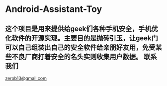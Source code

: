Android-Assistant-Toy
===============================
这个项目是用来提供给geek们各种手机安全，手机优化软件的开源实现。主要目的是抛砖引玉，让geek门可以自己组装出自己的安全软件给亲朋好友用，免受某些不良厂商打着安全的名头实则收集用户数据。
联系我们
-------------------------------
[zerob13@gmail.com](mailto:zerob13@gmail.com)<br />

